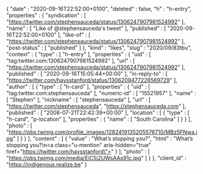 {
  "date" : "2020-09-16T22:52:00+0100",
  "deleted" : false,
  "h" : "h-entry",
  "properties" : {
    "syndication" : [ "https://twitter.com/stephensauceda/status/1306247907981524992" ],
    "name" : [ "Like of @stephensauceda's tweet" ],
    "published" : [ "2020-09-16T22:52:00+0100" ],
    "like-of" : [ "https://twitter.com/stephensauceda/status/1306247907981524992" ],
    "post-status" : [ "published" ]
  },
  "kind" : "likes",
  "slug" : "2020/09/83tbu",
  "context" : {
    "type" : [ "h-entry" ],
    "properties" : {
      "uid" : [ "tag:twitter.com:1306247907981524992" ],
      "url" : [ "https://twitter.com/stephensauceda/status/1306247907981524992" ],
      "published" : [ "2020-09-16T15:05:44+00:00" ],
      "in-reply-to" : [ "https://twitter.com/haysstanford/status/1306209477226569729" ],
      "author" : [ {
        "type" : [ "h-card" ],
        "properties" : {
          "uid" : [ "tag:twitter.com:stephensauceda" ],
          "numeric-id" : [ "15521957" ],
          "name" : [ "Stephen" ],
          "nickname" : [ "stephensauceda" ],
          "url" : [ "https://twitter.com/stephensauceda", "https://stephensauceda.com" ],
          "published" : [ "2008-07-21T22:42:39+00:00" ],
          "location" : [ {
            "type" : [ "h-card", "p-location" ],
            "properties" : {
              "name" : [ "South Carolina" ]
            }
          } ],
          "photo" : [ "https://pbs.twimg.com/profile_images/1282419135205576710/MBz5FNwa.jpg" ]
        }
      } ],
      "content" : [ {
        "value" : "What’s stopping you?",
        "html" : "What’s stopping you?\n<a class=\"u-mention\" aria-hidden=\"true\" href=\"https://twitter.com/haysstanford\"></a>"
      } ],
      "photo" : [ "https://pbs.twimg.com/media/EiC5i2UWsAAs91c.jpg" ]
    }
  },
  "client_id" : "https://indigenous.realize.be"
}
